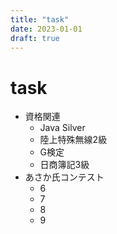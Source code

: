 ```yaml
---
title: "task"
date: 2023-01-01
draft: true
---
```


# task
* 資格関連
    * Java Silver
    * 陸上特殊無線2級
    * G検定
    * 日商簿記3級
* あさか氏コンテスト
    * 6
    * 7
    * 8
    * 9
